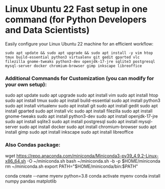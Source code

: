 # Linux Ubuntu 22 Fast setup in one command (for Python Developers and Data Scientists)

Easily configure your Linux Ubuntu 22 machine for an efficient workflow:

```
sudo apt update && sudo apt upgrade && sudo apt install -y vim htop tmux build-essential python3 virtualenv git gedit gparted vlc filezilla gnome-tweaks python3-dev openjdk-17-jre sqlite3 postgresql mysql-server docker chromium-browser gimp inkscape libreoffice

```

### Additional Commands for Customization (you can modify for your own setup):

sudo apt update
sudo apt upgrade
sudo apt install vim
sudo apt install htop
sudo apt install tmux
sudo apt install build-essential
sudo apt install python3
sudo apt install virtualenv
sudo apt install git
sudo apt install gedit
sudo apt install gparted
sudo apt install vlc
sudo apt install filezilla
sudo apt install gnome-tweaks
sudo apt install python3-dev
sudo apt install openjdk-17-jre
sudo apt install sqlite3
sudo apt install postgresql
sudo apt install mysql-server
sudo apt install docker
sudo apt install chromium-browser
sudo apt install gimp
sudo apt install inkscape
sudo apt install libreoffice

### Also Condas package:
wget https://repo.anaconda.com/miniconda/Miniconda3-py39_4.9.2-Linux-x86_64.sh -O ~/miniconda.sh
bash ~/miniconda.sh -b -p $HOME/miniconda
rm ~/miniconda.sh
export PATH="$HOME/miniconda/bin:$PATH"

conda create --name myenv python=3.8
conda activate myenv
conda install numpy pandas matplotlib

